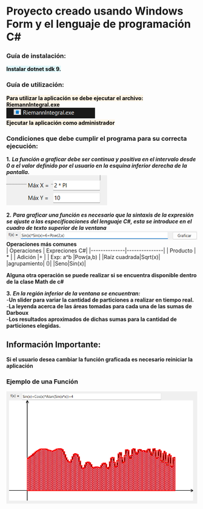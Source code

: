 # Proyecto creado usando Windows Form y el lenguaje de programación C#

### Guía de instalación:

<span style="background-color:#E0F7FA; color:black; font-weight:bold">Instalar dotnet sdk 9.</span>

### Guía de utilización:

<span style="background-color:#FFF5E6; color:black; font-weight:bold">Para utilizar la aplicación se debe ejecutar el archivo: RiemannIntegral.exe</span><br>
![](./img/R.png)<br>
<span style="background-color:#FFF5E6; color:black; font-weight:bold">Ejecutar la aplicación como administrador</span><br>

### Condiciones que debe cumplir el programa para su correcta ejecución:

**1.** **_La función a graficar debe ser continua y positiva en el intervalo desde 0 a el valor definido por el usuario en la esquina inferior derecha de la pantalla._**<br>
![](./img/Intervalo.png)<br>

**2.** **_Para graficar una función es necesario que la sintaxis de la expresión se ajuste a las especificaciones del lenguaje C#, esta se introduce en el cuadro de texto superior de la ventana_**<br>
![](./img/Input.png)<br>
**Operaciones más comunes**<br>
| Operaciones | Expreciones C#|
|--------------|---------------|
| Producto | * |
| Adición |+ |
| Exp: a^b |Pow(a,b) |
|Raíz cuadrada|Sqrt(x)|
|agrupamiento| ()|
|Seno|Sin(x)|

**Alguna otra operación se puede realizar si se encuentra disponible dentro de la clase Math de c#**

**3.** **_En la región inferior de la ventana se encuentran:_**<br> -**Un slider para variar la cantidad de particiones a realizar en tiempo real.**<br> -**La leyenda acerca de las áreas tomadas para cada una de las sumas de Darboux**<br> -**Los resultados aproximados de dichas sumas para la cantidad de particiones elegidas.**<br>

## Información Importante:

**Si el usuario desea cambiar la función graficada es necesario reiniciar la aplicación**

### Ejemplo de una Función

![](./img/Ej1.png)<br>